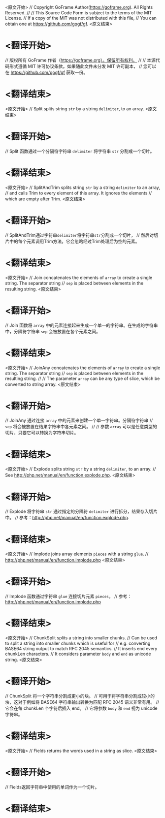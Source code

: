
<原文开始>
// Copyright GoFrame Author(https://goframe.org). All Rights Reserved.
//
// This Source Code Form is subject to the terms of the MIT License.
// If a copy of the MIT was not distributed with this file,
// You can obtain one at https://github.com/gogf/gf.
<原文结束>

# <翻译开始>
// 版权所有 GoFrame 作者（https://goframe.org）。保留所有权利。
//
// 本源代码形式遵循 MIT 许可协议条款。如果随此文件未分发 MIT 许可副本，
// 您可以在 https://github.com/gogf/gf 获取一份。
# <翻译结束>


<原文开始>
// Split splits string `str` by a string `delimiter`, to an array.
<原文结束>

# <翻译开始>
// Split 函数通过一个分隔符字符串 `delimiter` 将字符串 `str` 分割成一个切片。
# <翻译结束>


<原文开始>
// SplitAndTrim splits string `str` by a string `delimiter` to an array,
// and calls Trim to every element of this array. It ignores the elements
// which are empty after Trim.
<原文结束>

# <翻译开始>
// SplitAndTrim通过字符串`delimiter`将字符串`str`分割成一个切片，
// 然后对切片中的每个元素调用Trim方法。它会忽略经过Trim处理后为空的元素。
# <翻译结束>


<原文开始>
// Join concatenates the elements of `array` to create a single string. The separator string
// `sep` is placed between elements in the resulting string.
<原文结束>

# <翻译开始>
// Join 函数将 `array` 中的元素连接起来生成一个单一的字符串。在生成的字符串中，分隔符字符串 `sep` 会被放置在各个元素之间。
# <翻译结束>


<原文开始>
// JoinAny concatenates the elements of `array` to create a single string. The separator string
// `sep` is placed between elements in the resulting string.
//
// The parameter `array` can be any type of slice, which be converted to string array.
<原文结束>

# <翻译开始>
// JoinAny 通过连接 `array` 中的元素来创建一个单一字符串。分隔符字符串
// `sep` 将会被放置在结果字符串中各元素之间。
//
// 参数 `array` 可以是任意类型的切片，只要它可以转换为字符串切片。
# <翻译结束>


<原文开始>
// Explode splits string `str` by a string `delimiter`, to an array.
// See http://php.net/manual/en/function.explode.php.
<原文结束>

# <翻译开始>
// Explode 将字符串 `str` 通过指定的分隔符 `delimiter` 进行拆分，结果存入切片中。
// 参考：http://php.net/manual/en/function.explode.php.
# <翻译结束>


<原文开始>
// Implode joins array elements `pieces` with a string `glue`.
// http://php.net/manual/en/function.implode.php
<原文结束>

# <翻译开始>
// Implode 函数通过字符串 `glue` 连接切片元素 `pieces`。
// 参考：http://php.net/manual/en/function.implode.php
# <翻译结束>


<原文开始>
// ChunkSplit splits a string into smaller chunks.
// Can be used to split a string into smaller chunks which is useful for
// e.g. converting BASE64 string output to match RFC 2045 semantics.
// It inserts end every chunkLen characters.
// It considers parameter `body` and `end` as unicode string.
<原文结束>

# <翻译开始>
// ChunkSplit 将一个字符串分割成更小的块。
// 可用于将字符串分割成较小的块，这对于例如将 BASE64 字符串输出转换为匹配 RFC 2045 语义非常有用。
// 它会在每 chunkLen 个字符后插入 end。
// 它将参数 `body` 和 `end` 视为 unicode 字符串。
# <翻译结束>


<原文开始>
// Fields returns the words used in a string as slice.
<原文结束>

# <翻译开始>
// Fields返回字符串中使用的单词作为一个切片。
# <翻译结束>

